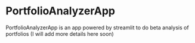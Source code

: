 # PortfolioAnalyzerApp
PortfolioAnalyzerApp is an app powered by streamlit to do beta analysis of portfolios
(I will add more details here soon)
